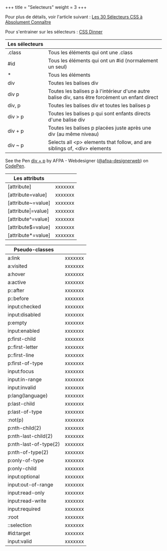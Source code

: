 +++
title = "Selecteurs"
weight = 3
+++

Pour plus de détails, voir l'article suivant :
[Les 30 Sélecteurs CSS à Absolument Connaître](https://code.tutsplus.com/fr/tutorials/the-30-css-selectors-you-must-memorize--net-16048)

Pour s'entrainer sur les sélecteurs :
[CSS Dinner](http://flukeout.github.io/)

| Les&nbsp;sélecteurs  |  |
| ------  | -------------------------------- |
| .class  | Tous les éléments qui ont une .class |
| #id | Tous les éléments qui ont un #id (normalement un seul) |
| *  | Tous les éléments |
| div  | Toutes les balises div |
| div p | Toutes les balises p à l'intérieur d'une autre balise div, sans être forcément un enfant direct |
| div, p  | Toutes les balises div et toutes les balises p |
| div > p  | Toutes les balises p qui sont enfants directs d'une balise div |
| div + p | Toutes les balises p placées juste après une div (au même niveau) |
| div ~ p  | Selects all &lt;p&gt; elements that follow, and are siblings of, &lt;div&gt; elements |

<p data-height="265" data-theme-id="0" data-slug-hash="BJNveJ" data-default-tab="html,result" data-user="afpa-designerweb" data-embed-version="2" data-pen-title="div + p" data-preview="true" class="codepen">See the Pen <a href="https://codepen.io/afpa-designerweb/pen/BJNveJ/">div + p</a> by AFPA - Webdesigner (<a href="https://codepen.io/afpa-designerweb">@afpa-designerweb</a>) on <a href="https://codepen.io">CodePen</a>.</p>
<script async src="https://production-assets.codepen.io/assets/embed/ei.js"></script>

| Les&nbsp;attributs  |  |
| ------  | -------------------------------- |
| [attribute]  | xxxxxxx |
| [attribute=value]  | xxxxxxx |
| [attribute~=value]  | xxxxxxx |
| [attribute\|=value]  | xxxxxxx |
| [attribute^=value]  | xxxxxxx |
| [attribute$=value]  | xxxxxxx |
| [attribute*=value]  | xxxxxxx |


| Pseudo-classes  |  |
| ------  | -------------------------------- |
| a:link | xxxxxxx |
| a:visited | xxxxxxx |
| a:hover | xxxxxxx |
| a:active | xxxxxxx |
| p::after | xxxxxxx |
| p::before | xxxxxxx |
| input:checked | xxxxxxx |
| input:disabled | xxxxxxx |
| p:empty | xxxxxxx |
| input:enabled | xxxxxxx |
| p:first-child | xxxxxxx |
| p::first-letter | xxxxxxx |
| p::first-line | xxxxxxx |
| p:first-of-type | xxxxxxx |
| input:focus | xxxxxxx |
| input:in-range | xxxxxxx |
| input:invalid | xxxxxxx |
| p:lang(language) | xxxxxxx |
| p:last-child | xxxxxxx |
| p:last-of-type | xxxxxxx |
| :not(p) | xxxxxxx |
| p:nth-child(2) | xxxxxxx |
| p:nth-last-child(2) | xxxxxxx |
| p:nth-last-of-type(2) | xxxxxxx |
| p:nth-of-type(2) | xxxxxxx |
| p:only-of-type | xxxxxxx |
| p:only-child | xxxxxxx |
| input:optional | xxxxxxx |
| input:out-of-range | xxxxxxx |
| input:read-only | xxxxxxx |
| input:read-write | xxxxxxx |
| input:required | xxxxxxx |
| :root | xxxxxxx |
| ::selection | xxxxxxx |
| #id:target | xxxxxxx |
| input:valid | xxxxxxx |